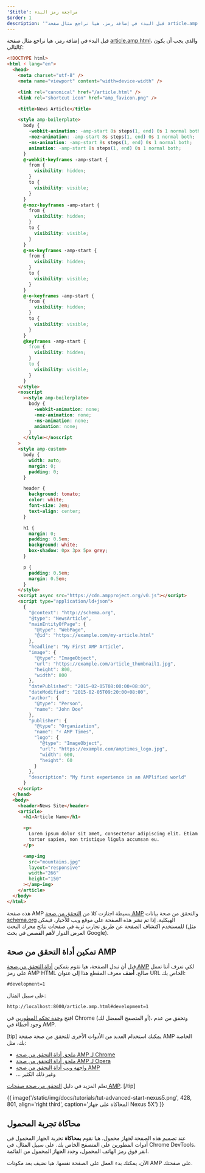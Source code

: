 ```yaml
---
'$title': مراجعة رمز البدء
$order: 1
description: '"قبل البدء في إضافة رمز، هيا نراجع مثال صفحة article.amp.html، والذي يجب أن يكون كالتالي: ..."'
---
```


قبل البدء في إضافة رمز، هيا نراجع مثال صفحة [article.amp.html](https://github.com/googlecodelabs/accelerated-mobile-pages-advanced/blob/master/article.amp.html)، والذي يجب أن يكون كالتالي:

```html
<!DOCTYPE html>
<html ⚡ lang="en">
  <head>
    <meta charset="utf-8" />
    <meta name="viewport" content="width=device-width" />

    <link rel="canonical" href="/article.html" />
    <link rel="shortcut icon" href="amp_favicon.png" />

    <title>News Article</title>

    <style amp-boilerplate>
      body {
        -webkit-animation: -amp-start 8s steps(1, end) 0s 1 normal both;
        -moz-animation: -amp-start 8s steps(1, end) 0s 1 normal both;
        -ms-animation: -amp-start 8s steps(1, end) 0s 1 normal both;
        animation: -amp-start 8s steps(1, end) 0s 1 normal both;
      }
      @-webkit-keyframes -amp-start {
        from {
          visibility: hidden;
        }
        to {
          visibility: visible;
        }
      }
      @-moz-keyframes -amp-start {
        from {
          visibility: hidden;
        }
        to {
          visibility: visible;
        }
      }
      @-ms-keyframes -amp-start {
        from {
          visibility: hidden;
        }
        to {
          visibility: visible;
        }
      }
      @-o-keyframes -amp-start {
        from {
          visibility: hidden;
        }
        to {
          visibility: visible;
        }
      }
      @keyframes -amp-start {
        from {
          visibility: hidden;
        }
        to {
          visibility: visible;
        }
      }
    </style>
    <noscript
      ><style amp-boilerplate>
        body {
          -webkit-animation: none;
          -moz-animation: none;
          -ms-animation: none;
          animation: none;
        }
      </style></noscript
    >
    <style amp-custom>
      body {
        width: auto;
        margin: 0;
        padding: 0;
      }

      header {
        background: tomato;
        color: white;
        font-size: 2em;
        text-align: center;
      }

      h1 {
        margin: 0;
        padding: 0.5em;
        background: white;
        box-shadow: 0px 3px 5px grey;
      }

      p {
        padding: 0.5em;
        margin: 0.5em;
      }
    </style>
    <script async src="https://cdn.ampproject.org/v0.js"></script>
    <script type="application/ld+json">
      {
        "@context": "http://schema.org",
        "@type": "NewsArticle",
        "mainEntityOfPage": {
          "@type": "WebPage",
          "@id": "https://example.com/my-article.html"
        },
        "headline": "My First AMP Article",
        "image": {
          "@type": "ImageObject",
          "url": "https://example.com/article_thumbnail1.jpg",
          "height": 800,
          "width": 800
        },
        "datePublished": "2015-02-05T08:00:00+08:00",
        "dateModified": "2015-02-05T09:20:00+08:00",
        "author": {
          "@type": "Person",
          "name": "John Doe"
        },
        "publisher": {
          "@type": "Organization",
          "name": "⚡ AMP Times",
          "logo": {
            "@type": "ImageObject",
            "url": "https://example.com/amptimes_logo.jpg",
            "width": 600,
            "height": 60
          }
        },
        "description": "My first experience in an AMPlified world"
      }
    </script>
  </head>
  <body>
    <header>News Site</header>
    <article>
      <h1>Article Name</h1>

      <p>
        Lorem ipsum dolor sit amet, consectetur adipiscing elit. Etiam egestas
        tortor sapien, non tristique ligula accumsan eu.
      </p>

      <amp-img
        src="mountains.jpg"
        layout="responsive"
        width="266"
        height="150"
      ></amp-img>
    </article>
  </body>
</html>
```

هذه صفحة AMP بسيطة اجتازت كلا من [التحقق من صحة AMP](../../../../documentation/guides-and-tutorials/learn/validation-workflow/validate_amp.md) والتحقق من صحة بيانات [schema.org](http://schema.org/) الهيكلية. إذا تم نشر هذه الصفحة على موقع ويب للأخبار، فيمكن للمستخدم اكتشاف الصفحة عن طريق تجارب ثرية في صفحات نتائج محرك البحث (مثل العرض الدوار لأهم القصص في بحث Google).

## تمكين أداة التحقق من صحة AMP

قبل أن نبدل الصفحة، هيا نقوم بتمكين [أداة التحقق من صحة AMP](../../../../documentation/guides-and-tutorials/learn/validation-workflow/validate_amp.md) لكي نعرف أننا نعمل على رمز AMP HTML صالح. **أضف** معرف المقطع هذا إلى عنوان URL الخاص بك:

```text
#development=1
```

على سبيل المثال:

```text
http://localhost:8000/article.amp.html#development=1
```

افتح [وحدة تحكم المطورين](https://developer.chrome.com/devtools/docs/console) في Chrome (أو المتصفح المفضل لك)، وتحقق من عدم وجود أخطاء في AMP.

[tip] يمكنك استخدام العديد من الأدوات الأخرى للتحقق من صحة صفحة AMP الخاصة بك، مثل:

- [ملحق أداة التحقق من صحة AMP لـ Chrome](https://chrome.google.com/webstore/detail/amp-validator/nmoffdblmcmgeicmolmhobpoocbbmknc)
- [ملحق أداة التحقق من صحة AMP لـ Opera](https://addons.opera.com/en-gb/extensions/details/amp-validator/)
- [واجهة ويب أداة التحقق من صحة AMP](https://validator.ampproject.org/)
- ... وغير ذلك الكثير

تعلم المزيد في دليل [التحقق من صحة صفحات AMP](../../../../documentation/guides-and-tutorials/learn/validation-workflow/validate_amp.md). [/tip]

{{ image('/static/img/docs/tutorials/tut-advanced-start-nexus5.png', 428, 801, align='right third', caption='المحاكاة على جهاز Nexus 5X') }}

## محاكاة تجربة المحمول

عند تصميم هذه الصفحة لجهاز محمول، هيا نقوم **بمحاكاة** تجربة الجهاز المحمول في أدوات المطورين على المتصفح الخاص بك. على سبيل المثال، في Chrome DevTools، انقر فوق رمز الهاتف المحمول، وحدد الجهاز المحمول من القائمة.

الآن، يمكنك بدء العمل على الصفحة نفسها. هيا نضيف بعد مكونات AMP على صفحتك.
